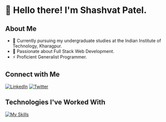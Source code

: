 # 👋 Hello there! I'm Shashvat Patel.

## About Me
- 🔭 Currently pursuing my undergraduate studies at the Indian Institute of Technology, Kharagpur.
- 👀 Passionate about Full Stack Web Development.
- ⚡ Proficient Generalist Programmer.

## Connect with Me
[![LinkedIn](https://img.shields.io/badge/LinkedIn-Connect-blue?style=flat&logo=linkedin&labelColor=black)](https://www.linkedin.com/in/shashvat-patel-061344227/)
[![Twitter](https://img.shields.io/badge/Twitter-Follow-blue?style=flat&logo=twitter&labelColor=black)](https://twitter.com/shaShvat35)

## Technologies I've Worked With

[![My Skills](https://skillicons.dev/icons?i=c,cpp,js,ts,py,html,css,nestjs,supabase,postgres,mongodb,express,react,nodejs,redux,figma,gulp,sass,bootstrap,tailwind,jest,nginx,postman,redis,vite,docker,firebase,aws,git,azure,vercel,linux,ubuntu,anaconda,graphql,matlab,prisma,solidity,pytorch,sklearn,opencv,sentry,cloudflare,figma,unreal)](https://skillicons.dev)
